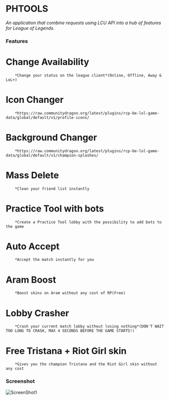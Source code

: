 # PHTOOLS #
*An application that combine requests using *LCU API* into a hub of features for *League of Legends*.*

### Features
# Change Availability 
        *Change your status on the league client*(Online, Offline, Away & LoL+)
# Icon Changer 
        *https://raw.communitydragon.org/latest/plugins/rcp-be-lol-game-data/global/default/v1/profile-icons/
# Background Changer
        *https://raw.communitydragon.org/latest/plugins/rcp-be-lol-game-data/global/default/v1/champion-splashes/
# Mass Delete
        *Clean your friend list instantly
# Practice Tool with bots
        *Create a Practice Tool lobby with the possibility to add bots to the game
# Auto Accept
        *Accept the match instantly for you
# Aram Boost
        *Boost skins on Aram without any cost of RP(Free)
# Lobby Crasher
        *Crash your current match lobby without losing nothing*(DON'T WAIT TOO LONG TO CRASH, MAX 4 SECONDS BEFORE THE GAME STARTS!)
# Free Tristana + Riot Girl skin
        *Gives you the champion Tristana and the Riot Girl skin without any cost

### Screenshot
![ScreenShot1](https://i.imgur.com/tHEzxiz.png)
